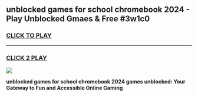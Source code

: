 
## unblocked games for school chromebook 2024 - Play Unblocked Gmaes & Free #3w1c0
<h3>
<a href="https://news.freeplayer.one?title=unblocked_games_for_school_chromebook_2024&ref=03M">CLICK TO PLAY</a></h3>
<hr>

<h3>
<a href="https://news.freeplayer.one?title=unblocked_games_for_school_chromebook_2024&ref=03M">CLICK 2 PLAY</a>
  
</h3>

<a href="https://news.freeplayer.one?title=unblocked_games_for_school_chromebook_2024&ref=03M"><img src="https://clearcache.store/games.png"></a>


**unblocked games for school chromebook 2024 games unblocked: Your Gateway to Fun and Accessible Online Gaming**
